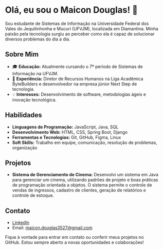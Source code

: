 # Olá, eu sou o Maicon Douglas! 👋

Sou estudante de Sistemas de Informação na Universidade Federal dos Vales do Jequitinhonha e Mucuri (UFVJM), localizada em Diamantina. Minha paixão pela tecnologia surgiu ao perceber como ela é capaz de solucionar diversos problemas do dia a dia.

## Sobre Mim

- 🎓 **Educação:** Atualmente cursando o 7º período de Sistemas de Informação na UFVJM.
- 💼 **Experiência:** Diretor de Recursos Humanos na Liga Acadêmica ByteBuilders e desenvolvedor na empresa júnior Next Step de tecnologia.
- 💡 **Interesses:** Desenvolvimento de software, metodologias ágeis e inovação tecnológica.

## Habilidades

- **Linguagens de Programação:** JavaScript, Java, SQL
- **Desenvolvimento Web:** HTML, CSS, Spring Boot, Django
- **Ferramentas e Tecnologias:** Git, GitHub, Figma, Linux
- **Soft Skills:** Trabalho em equipe, comunicação, resolução de problemas, organização

## Projetos

- **Sistema de Gerenciamento de Cinema:** Desenvolvi um sistema em Java para gerenciar um cinema, utilizando padrões de projeto e boas práticas de programação orientada a objetos. O sistema permite o controle de vendas de ingressos, cadastro de clientes, geração de relatórios e controle de estoque.

## Contato

- [LinkedIn](https://www.linkedin.com/in/maicon-douglas0066/)
- Email: maicon.douglas3527@gmail.com

Fique à vontade para entrar em contato ou conferir meus projetos no GitHub. Estou sempre aberto a novas oportunidades e colaborações!
